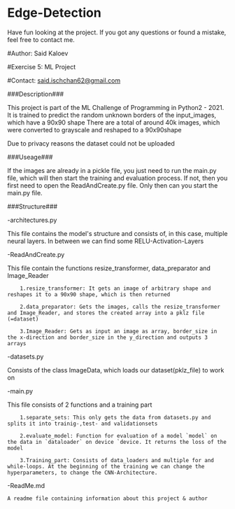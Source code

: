 # Edge-Detection
Have fun looking at the project. If you got any questions or found a mistake, feel free to contact me.


#Author: Said Kaloev

#Exercise 5: ML Project

#Contact: said.ischchan62@gmail.com

###Description###

This project is part of the ML Challenge of Programming in Python2 - 2021.
It is trained to predict the random unknown borders of the input_images, which have a 90x90 shape
There are a total of around 40k images, which were converted to grayscale and reshaped to a 90x90shape


Due to privacy reasons the dataset could not be uploaded

###Useage###

If the images are already in a pickle file, you just need to run the main.py file, which will then start the training and evaluation process.
If not, then you first need to open the ReadAndCreate.py file. Only then can you start the main.py file.

###Structure###

-architectures.py

This file contains the model's structure and consists of, in this case, multiple neural layers. In between we can find some RELU-Activation-Layers
	

-ReadAndCreate.py

	
This file contain the functions resize_transformer, data_preparator and Image_Reader

		1.resize_transformer: It gets an image of arbitrary shape and reshapes it to a 90x90 shape, which is then returned
		
		2.data_preparator: Gets the images, calls the resize_transformer and Image_Reader, and stores the created array into a pklz file (=dataset)
		
		3.Image_Reader: Gets as input an image as array, border_size in the x-direction and border_size in the y_direction and outputs 3 arrays
		

-datasets.py


Consists of the class ImageData, which loads our dataset(pklz_file) to work on

-main.py

This file consists of 2 functions and a training part

		1.separate_sets: This only gets the data from datasets.py and splits it into trainig-,test- and validationsets
		
		2.evaluate_model: Function for evaluation of a model `model` on the data in `dataloader` on device `device. It returns the loss of the model
		
		3.Training_part: Consists of data_loaders and multiple for and while-loops. At the beginning of the training we can change the hyperparameters, to change the CNN-Architecture.
		

-ReadMe.md

	A readme file containing information about this project & author
